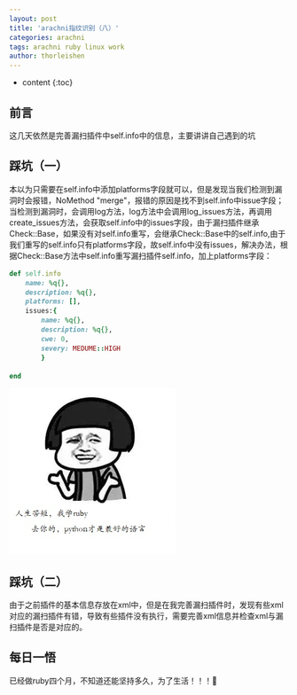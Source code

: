 ```yaml
---
layout: post
title: 'arachni指纹识别（八）'
categories: arachni
tags: arachni ruby linux work
author: thorleishen
---
```


* content
{:toc}
## 前言

这几天依然是完善漏扫插件中self.info中的信息，主要讲讲自己遇到的坑



## 踩坑（一）

本以为只需要在self.info中添加platforms字段就可以，但是发现当我们检测到漏洞时会报错，NoMethod "merge"，报错的原因是找不到self.info中issue字段；当检测到漏洞时，会调用log方法，log方法中会调用log_issues方法，再调用create_issues方法，会获取self.info中的issues字段，由于漏扫插件继承Check::Base，如果没有对self.info重写，会继承Check::Base中的self.info,由于我们重写的self.info只有platforms字段，故self.info中没有issues，解决办法，根据Check::Base方法中self.info重写漏扫插件self.info，加上platforms字段：

```ruby
def self.info
	name: %q{},
    description: %q{},
    platforms: [],
    issues:{
        name: %q{},
        description: %q{},
        cwe: 0,
        severy: MEDUME::HIGH
        }

end
```



![皮皮猪](https://raw.githubusercontent.com/Thorleishen/thorleishen.github.io/master/images/2019-08-27-img1.jpg)



## 踩坑（二）

由于之前插件的基本信息存放在xml中，但是在我完善漏扫插件时，发现有些xml对应的漏扫插件有错，导致有些插件没有执行，需要完善xml信息并检查xml与漏扫插件是否是对应的。



## 每日一悟

已经做ruby四个月，不知道还能坚持多久，为了生活！！！🐷